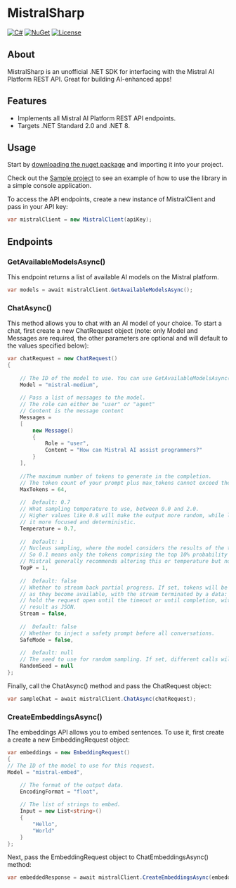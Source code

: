 # MistralSharp

[![C#](https://img.shields.io/badge/Language-CSharp-darkgreen.svg)](https://en.wikipedia.org/wiki/C_Sharp_(programming_language)) [![NuGet](https://img.shields.io/nuget/vpre/MistralSharp)](https://www.nuget.org/packages/MistralSharp) [![License](https://img.shields.io/badge/License-MIT-red.svg)](https://opensource.org/licenses/MIT)

## About

MistralSharp is an unofficial .NET SDK for interfacing with the Mistral AI Platform REST API. Great for building
AI-enhanced apps!

## Features

* Implements all Mistral AI Platform REST API endpoints.
* Targets .NET Standard 2.0 and .NET 8.

## Usage

Start by [downloading the nuget package](https://www.nuget.org/packages/MistralSharp) and importing it into your project.

Check out the [Sample project](https://github.com/markjamesm/MistralSharp/blob/main/sample/Program.cs) to see an example of how to use the library in a simple console application.


To access the API endpoints, create a new instance of MistralClient and pass in your API key:

```csharp
var mistralClient = new MistralClient(apiKey);
```

## Endpoints

### GetAvailableModelsAsync()
This endpoint returns a list of available AI models on the Mistral platform.

```csharp
var models = await mistralClient.GetAvailableModelsAsync();
```

### ChatAsync()

This method allows you to chat with an AI model of your choice. To start a chat, first create a new ChatRequest object 
(note: only Model and Messages are required, the other parameters are optional and will default to the values 
specified below):

```csharp
var chatRequest = new ChatRequest()
{
    
    // The ID of the model to use. You can use GetAvailableModelsAsync() to get the list of available models
    Model = "mistral-medium",
    
    // Pass a list of messages to the model. 
    // The role can either be "user" or "agent"
    // Content is the message content
    Messages =
    [
        new Message()
        {
            Role = "user",
            Content = "How can Mistral AI assist programmers?"
        }
    ],
    
    //The maximum number of tokens to generate in the completion.
    // The token count of your prompt plus max_tokens cannot exceed the model's context length.
    MaxTokens = 64,
    
    //  Default: 0.7
    // What sampling temperature to use, between 0.0 and 2.0.
    // Higher values like 0.8 will make the output more random, while lower values like 0.2 will make
    // it more focused and deterministic.
    Temperature = 0.7,
    
    //  Default: 1
    // Nucleus sampling, where the model considers the results of the tokens with top_p probability mass.
    // So 0.1 means only the tokens comprising the top 10% probability mass are considered.
    // Mistral generally recommends altering this or temperature but not both.
    TopP = 1,
    
    //  Default: false
    // Whether to stream back partial progress. If set, tokens will be sent as data-only server-sent events
    // as they become available, with the stream terminated by a data: [DONE] message. Otherwise, the server will
    // hold the request open until the timeout or until completion, with the response containing the full
    // result as JSON.
    Stream = false,
    
    //  Default: false
    // Whether to inject a safety prompt before all conversations.
    SafeMode = false,
    
    //  Default: null
    // The seed to use for random sampling. If set, different calls will generate deterministic results.
    RandomSeed = null
};
```

Finally, call the ChatAsync() method and pass the ChatRequest object:
```csharp
var sampleChat = await mistralClient.ChatAsync(chatRequest);
```

### CreateEmbeddingsAsync()

The embeddings API allows you to embed sentences. To use it, first create a create a new EmbeddingRequest object:

```csharp
var embeddings = new EmbeddingRequest()
{
// The ID of the model to use for this request.
Model = "mistral-embed",

    // The format of the output data.
    EncodingFormat = "float",
    
    // The list of strings to embed.
    Input = new List<string>()
    {
        "Hello",
        "World"
    }
};
```

Next, pass the EmbeddingRequest object to ChatEmbeddingsAsync() method:

```csharp
var embeddedResponse = await mistralClient.CreateEmbeddingsAsync(embeddings);
```